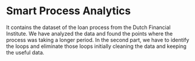 # Smart Process Analytics
It contains the dataset of the loan process from the Dutch Financial Institute. We have analyzed the data and found the points where the process was       taking a longer period. In the second part, we have to identify the loops and eliminate those loops initially cleaning the data and keeping the useful data.
